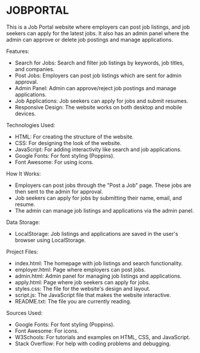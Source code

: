 # JOBPORTAL

This is a Job Portal website where employers can post job listings, and job seekers can apply for the latest jobs. It also has an admin panel where the admin can approve or delete job postings and manage applications.

Features:
- Search for Jobs: Search and filter job listings by keywords, job titles, and companies.
- Post Jobs: Employers can post job listings which are sent for admin approval.
- Admin Panel: Admin can approve/reject job postings and manage applications.
- Job Applications: Job seekers can apply for jobs and submit resumes.
- Responsive Design: The website works on both desktop and mobile devices.

Technologies Used:
- HTML: For creating the structure of the website.
- CSS: For designing the look of the website.
- JavaScript: For adding interactivity like search and job applications.
- Google Fonts: For font styling (Poppins).
- Font Awesome: For using icons.

How It Works:
- Employers can post jobs through the "Post a Job" page. These jobs are then sent to the admin for approval.
- Job seekers can apply for jobs by submitting their name, email, and resume.
- The admin can manage job listings and applications via the admin panel.

Data Storage:
- LocalStorage: Job listings and applications are saved in the user's browser using LocalStorage.

Project Files:
- index.html: The homepage with job listings and search functionality.
- employer.html: Page where employers can post jobs.
- admin.html: Admin panel for managing job listings and applications.
- apply.html: Page where job seekers can apply for jobs.
- styles.css: The file for the website's design and layout.
- script.js: The JavaScript file that makes the website interactive.
- README.txt: The file you are currently reading.

Sources Used:
- Google Fonts: For font styling (Poppins).
- Font Awesome: For icons.
- W3Schools: For tutorials and examples on HTML, CSS, and JavaScript.
- Stack Overflow: For help with coding problems and debugging.
